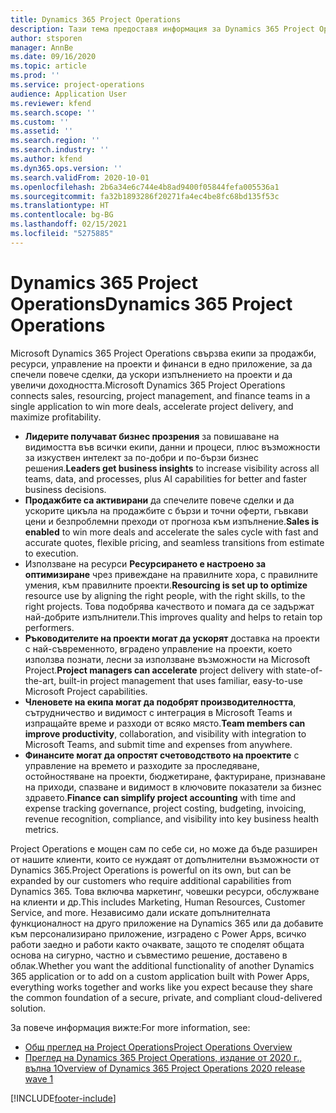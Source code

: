 ```yaml
---
title: Dynamics 365 Project Operations
description: Тази тема предоставя информация за Dynamics 365 Project Operations.
author: stsporen
manager: AnnBe
ms.date: 09/16/2020
ms.topic: article
ms.prod: ''
ms.service: project-operations
audience: Application User
ms.reviewer: kfend
ms.search.scope: ''
ms.custom: ''
ms.assetid: ''
ms.search.region: ''
ms.search.industry: ''
ms.author: kfend
ms.dyn365.ops.version: ''
ms.search.validFrom: 2020-10-01
ms.openlocfilehash: 2b6a34e6c744e4b8ad9400f05844fefa005536a1
ms.sourcegitcommit: fa32b1893286f20271fa4ec4be8fc68bd135f53c
ms.translationtype: HT
ms.contentlocale: bg-BG
ms.lasthandoff: 02/15/2021
ms.locfileid: "5275885"
---
```

# <a name="dynamics-365-project-operations"></a><span data-ttu-id="116a7-103">Dynamics 365 Project Operations</span><span class="sxs-lookup"><span data-stu-id="116a7-103">Dynamics 365 Project Operations</span></span>

<span data-ttu-id="116a7-104">Microsoft Dynamics 365 Project Operations свързва екипи за продажби, ресурси, управление на проекти и финанси в едно приложение, за да спечели повече сделки, да ускори изпълнението на проекти и да увеличи доходността.</span><span class="sxs-lookup"><span data-stu-id="116a7-104">Microsoft Dynamics 365 Project Operations connects sales, resourcing, project management, and finance teams in a single application to win more deals, accelerate project delivery, and maximize profitability.</span></span>

-   <span data-ttu-id="116a7-105">**Лидерите получават бизнес прозрения** за повишаване на видимостта във всички екипи, данни и процеси, плюс възможности за изкуствен интелект за по-добри и по-бързи бизнес решения.</span><span class="sxs-lookup"><span data-stu-id="116a7-105">**Leaders get business insights** to increase visibility across all teams, data, and processes, plus AI capabilities for better and faster business decisions.</span></span>
-   <span data-ttu-id="116a7-106">**Продажбите са активирани** да спечелите повече сделки и да ускорите цикъла на продажбите с бързи и точни оферти, гъвкави цени и безпроблемни преходи от прогноза към изпълнение.</span><span class="sxs-lookup"><span data-stu-id="116a7-106">**Sales is enabled** to win more deals and accelerate the sales cycle with fast and accurate quotes, flexible pricing, and seamless transitions from estimate to execution.</span></span>
-   <span data-ttu-id="116a7-107">Използване на ресурси **Ресурсирането е настроено за оптимизиране** чрез привеждане на правилните хора, с правилните умения, към правилните проекти.</span><span class="sxs-lookup"><span data-stu-id="116a7-107">**Resourcing is set up to optimize** resource use by aligning the right people, with the right skills, to the right projects.</span></span> <span data-ttu-id="116a7-108">Това подобрява качеството и помага да се задържат най-добрите изпълнители.</span><span class="sxs-lookup"><span data-stu-id="116a7-108">This improves quality and helps to retain top performers.</span></span>
-   <span data-ttu-id="116a7-109">**Ръководителите на проекти могат да ускорят** доставка на проекти с най-съвременното, вградено управление на проекти, което използва познати, лесни за използване възможности на Microsoft Project.</span><span class="sxs-lookup"><span data-stu-id="116a7-109">**Project managers can accelerate** project delivery with state-of-the-art, built-in project management that uses familiar, easy-to-use Microsoft Project capabilities.</span></span>
-   <span data-ttu-id="116a7-110">**Членовете на екипа могат да подобрят производителността**, сътрудничество и видимост с интеграция в Microsoft Teams и изпращайте време и разходи от всяко място.</span><span class="sxs-lookup"><span data-stu-id="116a7-110">**Team members can improve productivity**, collaboration, and visibility with integration to Microsoft Teams, and submit time and expenses from anywhere.</span></span>
-   <span data-ttu-id="116a7-111">**Финансите могат да опростят счетоводството на проектите** с управление на времето и разходите за проследяване, остойностяване на проекти, бюджетиране, фактуриране, признаване на приходи, спазване и видимост в ключовите показатели за бизнес здравето.</span><span class="sxs-lookup"><span data-stu-id="116a7-111">**Finance can simplify project accounting** with time and expense tracking governance, project costing, budgeting, invoicing, revenue recognition, compliance, and visibility into key business health metrics.</span></span>

<span data-ttu-id="116a7-112">Project Operations е мощен сам по себе си, но може да бъде разширен от нашите клиенти, които се нуждаят от допълнителни възможности от Dynamics 365.</span><span class="sxs-lookup"><span data-stu-id="116a7-112">Project Operations is powerful on its own, but can be expanded by our customers who require additional capabilities from Dynamics 365.</span></span> <span data-ttu-id="116a7-113">Това включва маркетинг, човешки ресурси, обслужване на клиенти и др.</span><span class="sxs-lookup"><span data-stu-id="116a7-113">This includes Marketing, Human Resources, Customer Service, and more.</span></span> <span data-ttu-id="116a7-114">Независимо дали искате допълнителната функционалност на друго приложение на Dynamics 365 или да добавите към персонализирано приложение, изградено с Power Apps, всичко работи заедно и работи както очаквате, защото те споделят общата основа на сигурно, частно и съвместимо решение, доставено в облак.</span><span class="sxs-lookup"><span data-stu-id="116a7-114">Whether you want the additional functionality of another Dynamics 365 application or to add on a custom application built with Power Apps, everything works together and works like you expect because they share the common foundation of a secure, private, and compliant cloud-delivered solution.</span></span>

<span data-ttu-id="116a7-115">За повече информация вижте:</span><span class="sxs-lookup"><span data-stu-id="116a7-115">For more information, see:</span></span>

- [<span data-ttu-id="116a7-116">Общ преглед на Project Operations</span><span class="sxs-lookup"><span data-stu-id="116a7-116">Project Operations Overview</span></span>](https://dynamics.microsoft.com/en-us/project-operations/overview/)
- [<span data-ttu-id="116a7-117">Преглед на Dynamics 365 Project Operations, издание от 2020 г., вълна 1</span><span class="sxs-lookup"><span data-stu-id="116a7-117">Overview of Dynamics 365 Project Operations 2020 release wave 1</span></span>](https://docs.microsoft.com/dynamics365-release-plan/2020wave1/dynamics365-project-operations/)



[!INCLUDE[footer-include](includes/footer-banner.md)]